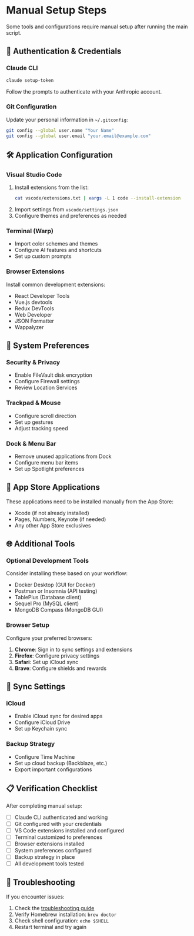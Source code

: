 # Manual Setup Steps

Some tools and configurations require manual setup after running the main script.

## 🔐 Authentication & Credentials

### Claude CLI
```bash
claude setup-token
```
Follow the prompts to authenticate with your Anthropic account.

### Git Configuration
Update your personal information in `~/.gitconfig`:
```bash
git config --global user.name "Your Name"
git config --global user.email "your.email@example.com"
```

## 🛠️ Application Configuration

### Visual Studio Code
1. Install extensions from the list:
   ```bash
   cat vscode/extensions.txt | xargs -L 1 code --install-extension
   ```
2. Import settings from `vscode/settings.json`
3. Configure themes and preferences as needed

### Terminal (Warp)
- Import color schemes and themes
- Configure AI features and shortcuts
- Set up custom prompts

### Browser Extensions
Install common development extensions:
- React Developer Tools
- Vue.js devtools
- Redux DevTools
- Web Developer
- JSON Formatter
- Wappalyzer

## 🔧 System Preferences

### Security & Privacy
- Enable FileVault disk encryption
- Configure Firewall settings
- Review Location Services

### Trackpad & Mouse
- Configure scroll direction
- Set up gestures
- Adjust tracking speed

### Dock & Menu Bar
- Remove unused applications from Dock
- Configure menu bar items
- Set up Spotlight preferences

## 📱 App Store Applications

These applications need to be installed manually from the App Store:
- Xcode (if not already installed)
- Pages, Numbers, Keynote (if needed)
- Any other App Store exclusives

## 🌐 Additional Tools

### Optional Development Tools
Consider installing these based on your workflow:
- Docker Desktop (GUI for Docker)
- Postman or Insomnia (API testing)
- TablePlus (Database client)
- Sequel Pro (MySQL client)
- MongoDB Compass (MongoDB GUI)

### Browser Setup
Configure your preferred browsers:
1. **Chrome**: Sign in to sync settings and extensions
2. **Firefox**: Configure privacy settings
3. **Safari**: Set up iCloud sync
4. **Brave**: Configure shields and rewards

## 🔄 Sync Settings

### iCloud
- Enable iCloud sync for desired apps
- Configure iCloud Drive
- Set up Keychain sync

### Backup Strategy
- Configure Time Machine
- Set up cloud backup (Backblaze, etc.)
- Export important configurations

## 📋 Verification Checklist

After completing manual setup:

- [ ] Claude CLI authenticated and working
- [ ] Git configured with your credentials
- [ ] VS Code extensions installed and configured
- [ ] Terminal customized to preferences
- [ ] Browser extensions installed
- [ ] System preferences configured
- [ ] Backup strategy in place
- [ ] All development tools tested

## 🚨 Troubleshooting

If you encounter issues:
1. Check the [troubleshooting guide](troubleshooting.md)
2. Verify Homebrew installation: `brew doctor`
3. Check shell configuration: `echo $SHELL`
4. Restart terminal and try again
